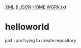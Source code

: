 [XML & JSON HOME WORK.txt](https://github.com/danielyemane/helloworld/files/7024720/XML.JSON.HOME.WORK.txt)
# helloworld
just i am trying to create repository
